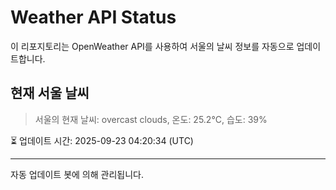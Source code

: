 
# Weather API Status

이 리포지토리는 OpenWeather API를 사용하여 서울의 날씨 정보를 자동으로 업데이트합니다.

## 현재 서울 날씨
> 서울의 현재 날씨: overcast clouds, 온도: 25.2°C, 습도: 39%

⏳ 업데이트 시간: 2025-09-23 04:20:34 (UTC)

---
자동 업데이트 봇에 의해 관리됩니다.
